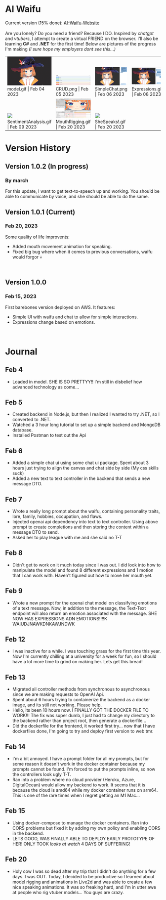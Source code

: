 # AI Waifu 
Current version (15% done): [AI-Waifu-Website](http://35.175.110.252:3000/) <br/> <br/> Are you lonely?  Do you need a friend?  Because I DO.  Inspired by *chatgpt* and *vtubers*, I attempt to create a virtual FRIEND on the browser.  I'll also be learning **C#** and **.NET** for the first time!  Below are pictures of the progress I'm making *(I sure hope my employers dont see this...)*
 <table><tr><tr>
            <td valign="bottom">
            <img src="./memories/model.gif" width="200"><br>
            model.gif | Feb 04 2023
            </td>
            <td valign="bottom">
            <img src="./memories/CRUD.png" width="200"><br>
            CRUD.png | Feb 05 2023
            </td>
            <td valign="bottom">
            <img src="./memories/SimpleChat.png" width="200"><br>
            SimpleChat.png | Feb 06 2023
            </td>
            <td valign="bottom">
            <img src="./memories/Expressions.gif" width="200"><br>
            Expressions.gif | Feb 08 2023
            </td></tr><tr>
            <td valign="bottom">
            <img src="./memories/SentimentAnalysis.gif" width="200"><br>
            SentimentAnalysis.gif | Feb 09 2023
            </td>
            <td valign="bottom">
            <img src="./memories/MouthRigging.gif" width="200"><br>
            MouthRigging.gif | Feb 20 2023
            </td>
            <td valign="bottom">
            <img src="./memories/SheSpeaks!.gif" width="200"><br>
            SheSpeaks!.gif | Feb 20 2023
            </td></tr></table>

# Version History

## Version 1.0.2 (In progress)
### By march
For this update, I want to get text-to-speech up and working.  You should be able to communicate by voice, and she should be able to do the same.
<br/>

## Version 1.0.1 (Current)
### Feb 20, 2023
Some quality of life improvents:
* Added mouth movement animation for speaking.
* Fixed big bug where when it comes to previous conversations, waifu would forgor 💀
<br/>

## Version 1.0.0 
### Feb 15, 2023
First barebones version deployed on AWS.  It features:
* Simple UI with waifu and chat to allow for simple interactions.
* Expressions change based on emotions.
<br/>

# Journal

## Feb 4
* Loaded in model.  SHE IS SO PRETTYY!! I'm still in disbelief how advanced technology as come...

## Feb 5
* Created backend in Node.js, but then I realized I wanted to try .NET, so I converted to .NET.  
* Watched a 3 hour long tutorial to set up a simple backend and MongoDB database.
* Installed Postman to test out the Api

## Feb 6
* Added a simple chat ui using some chat ui package.  Spent about 3 hours just trying to align the canvas and chat side by side (My css skills suck)
* Added a new text to text controller in the backend that sends a new message DTO.
  
## Feb 7
* Wrote a really long prompt about the waifu, containing personality traits, lore, family, hobbies, occupation, and flaws.
* Injected openai api dependency into text to text controller.  Using above prompt to create completions and then storing the content within a message DTO to send.
* Asked her to play league with me and she said no T-T

## Feb 8
* Didn't get to work on it much today since I was out.  I did look into how to manipulate the model and found 8 different expressions and 1 motion that I can work with.  Haven't figured out how to move her mouth yet.

## Feb 9
* Wrote a new prompt for the openai chat model on classifying emotions of a text message.  Now, in addition to the message, the Text-Text endpoint will also return an emotion associated with the message.  SHE NOW HAS EXPRESSIONS ADN EMOTIONS!!!!K WAIUDJNAWKDNKAWJNDWK

## Feb 12
* I was inactive for a while.  I was touching grass for the first time this year.  Now I'm currently chilling at a university for a week for fun, so I should have a lot more time to grind on making her.  Lets get this bread!

## Feb 13
* Migrated all controller methods from synchronous to asynchronous since we are making requests to OpenAI Api.  
* Spent about 6 hours trying to containerize the backend as a docker image, and its still not working.  Please help.
* Hello, its been 10 hours now.  I FINALLY GOT THE DOCKER FILE TO WORK!!!  The fix was super dumb, I just had to change my directory to the backend rather than project root, then generate a dockerfile...
* Did the dockerfile for the frontend, it worked first try... now that I have dockerfiles done, I'm going to try and deploy first version to web tmr.

## Feb 14
* I'm a bit annoyed.  I have a prompt folder for all my prompts, but for some reason it doesn't work in the docker container because my prompts cannot be found.  I'm forced to put the prompts inline, so now the controllers look ugly T-T.
* Ran into a problem where no cloud provider (Heroku, Azure, DigitalOcean) would allow my backend to work.  It seems that it is because the cloud is amd64 while my docker container runs on arm64.  This is one of the rare times when I regret getting an M1 Mac...

## Feb 15
* Using docker-compose to manage the docker containers.  Ran into CORS problems but fixed it by adding my own policy and enabling CORS in the backend.
* LETS GOOO, WAS FINALLY ABLE TO DEPLOY EARLY PROTOTYPE OF HER!  ONLY TOOK *looks at watch* 4 DAYS OF SUFFERING!

## Feb 20
* Holy cow I was so dead after my trip that I didn't do anything for a few days.  I was OUT.  Today, I decided to be productive so I learned about model rigging and animations in Live2d and was able to create a few nice speaking animations.  It was so freaking hard, and I'm in utter awe at people who rig vtuber models... You guys are crazy.